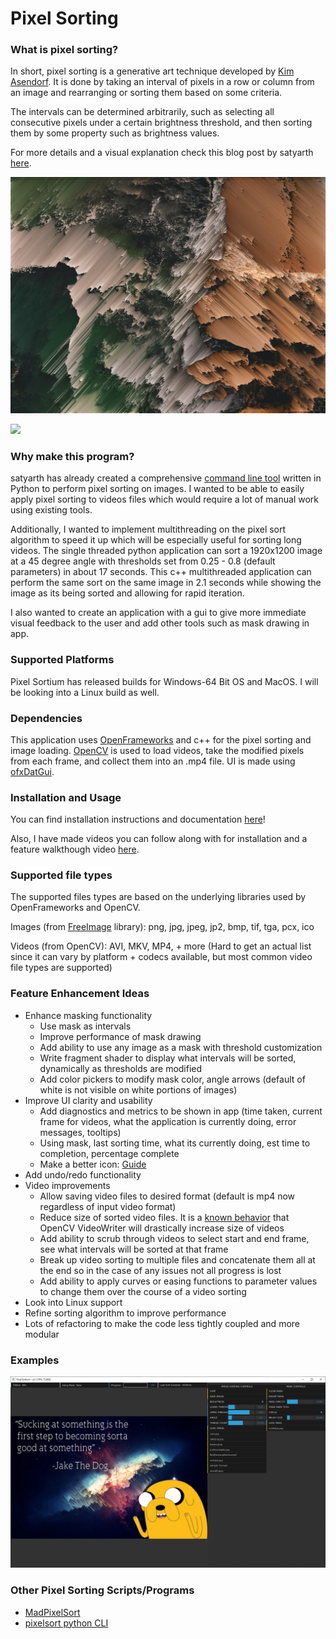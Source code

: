 # Pixel Sorting

### What is pixel sorting?

In short, pixel sorting is a generative art technique developed by [Kim Asendorf](https://github.com/kimasendorf/ASDFPixelSort). It is done by taking an interval of pixels in a row or column from an image and rearranging or sorting them based on some criteria.

The intervals can be determined arbitrarily, such as selecting all consecutive pixels under a certain brightness threshold, and then sorting them by some property such as brightness values.

For more details and a visual explanation check this blog post by satyarth [here](http://satyarth.me/articles/pixel-sorting/).

![](media/seacliffsorted.jpeg)

![](media/OceanWavesSorted.gif)

### Why make this program?

satyarth has already created a comprehensive [command line tool](https://github.com/satyarth/pixelsort) written in Python to perform pixel sorting on images. 
I wanted to be able to easily apply pixel sorting to videos files which would require a lot of manual work using existing tools. 

Additionally, I wanted to implement multithreading on the pixel sort algorithm to speed it up which will be especially useful for sorting long videos.
The single threaded python application can sort a 1920x1200 image at a 45 degree angle with thresholds set from 0.25 - 0.8 (default parameters) in about 17 seconds.
This c++ multithreaded application can perform the same sort on the same image in 2.1 seconds while showing the image as its being sorted and allowing for rapid iteration.

I also wanted to create an application with a gui to give more immediate visual feedback to the user and add other tools such as mask drawing in app.

### Supported Platforms

Pixel Sortium has released builds for Windows-64 Bit OS and MacOS. I will be looking into a Linux build as well.

### Dependencies

This application uses [OpenFrameworks](https://openframeworks.cc/) and c++ for the pixel sorting and image loading.
[OpenCV](https://opencv.org/) is used to load videos, take the modified pixels from each frame, and collect them into an .mp4 file. UI is made using [ofxDatGui](https://github.com/braitsch/ofxDatGui).

### Installation and Usage

You can find installation instructions and documentation [here](https://davidmclaughlin208.github.io/PixelSorting/index.html)!

Also, I have made videos you can follow along with for installation and a feature walkthough video [here](https://youtube.com/playlist?list=PLmmjw91hk5iWjPQqv2EueRfAAFfbJiTAz).

### Supported file types

The supported files types are based on the underlying libraries used by OpenFrameworks and OpenCV.

Images (from [FreeImage](https://freeimage.sourceforge.io/features.html) library):
png, jpg, jpeg, jp2, bmp, tif, tga, pcx, ico

Videos (from OpenCV):
AVI, MKV, MP4, + more (Hard to get an actual list since it can vary by platform + codecs available, but most common video file types are supported)

### Feature Enhancement Ideas

* Enhance masking functionality
  * Use mask as intervals
  * Improve performance of mask drawing
  * Add ability to use any image as a mask with threshold customization
  * Write fragment shader to display what intervals will be sorted, dynamically as thresholds are modified
  * Add color pickers to modify mask color, angle arrows (default of white is not visible on white portions of images)
* Improve UI clarity and usability
  * Add diagnostics and metrics to be shown in app (time taken, current frame for videos, what the application is currently doing, error messages, tooltips)
  * Using mask, last sorting time, what its currently doing,  est time to completion, percentage complete
  * Make a better icon: [Guide](https://forum.openframeworks.cc/t/how-to-get-rid-of-console-and-set-proper-app-icon/24227/2)
* Add undo/redo functionality
* Video improvements
  * Allow saving video files to desired format (default is mp4 now regardless of input video format)
  * Reduce size of sorted video files. It is a [known behavior](https://www.quora.com/Why-is-that-when-I-read-an-mp4-video-using-OpenCV-re-write-it-using-OpenCV-the-size-of-the-rewritten-video-is-greater-than-original-video) that OpenCV VideoWriter will drastically increase size of videos
  * Add ability to scrub through videos to select start and end frame, see what intervals will be sorted at that frame
  * Break up video sorting to multiple files and concatenate them all at the end so in the case of any issues not all progress is lost
  * Add ability to apply curves or easing functions to parameter values to change them over the course of a video sorting
* Look into Linux support
* Refine sorting algorithm to improve performance
* Lots of refactoring to make the code less tightly coupled and more modular

### Examples
![](media/GUIExample.PNG)

### Other Pixel Sorting Scripts/Programs

* [MadPixelSort](https://github.com/madlitch/MadPixelSort-Legacy)
* [pixelsort python CLI](https://github.com/satyarth/pixelsort)